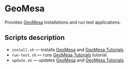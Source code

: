 # GeoMesa

Provides [GeoMesa](https://github.com/geotrellis/geotrellis) installations and run test applications.

## Scripts description

* `install.sh` — installs [GeoMesa](https://github.com/geotrellis/geotrellis) and [GeoMesa Tutorials](https://github.com/geomesa/geomesa-tutorials.git)
* `run-test.sh` — runs [GeoMesa Tutorials](https://github.com/geomesa/geomesa-tutorials.git) tutorial.
* `update.sh` — updates [GeoMesa](https://github.com/geotrellis/geotrellis) and [GeoMesa Tutorials](https://github.com/geomesa/geomesa-tutorials.git)
